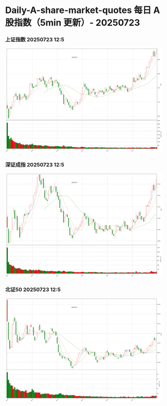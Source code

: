 
# Daily-A-share-market-quotes 每日 A 股指数（5min 更新）- 20250723

### 上证指数 20250723 12:5
![](./fig/2025/7/20250723-sh000001.png)

### 深证成指 20250723 12:5
![](./fig/2025/7/20250723-sz399001.png)

### 北证50 20250723 12:5
![](./fig/2025/7/20250723-bj899050.png)

